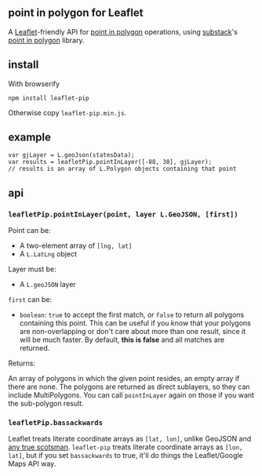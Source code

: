## point in polygon for Leaflet

A [Leaflet](http://leafletjs.com/)-friendly API for [point in polygon](http://en.wikipedia.org/wiki/Point_in_polygon)
operations, using [substack](https://github.com/substack)'s
[point in polygon](https://github.com/substack/point-in-polygon) library.

## install

With browserify

    npm install leaflet-pip

Otherwise copy `leaflet-pip.min.js`.

## example

```
var gjLayer = L.geoJson(statesData);
var results = leafletPip.pointInLayer([-88, 38], gjLayer);
// results is an array of L.Polygon objects containing that point
```

## api

### `leafletPip.pointInLayer(point, layer L.GeoJSON, [first])`

Point can be:

* A two-element array of `[lng, lat]`
* A `L.LatLng` object

Layer must be:

* A `L.geoJSON` layer

`first` can be:

* `boolean`: `true` to accept the first match, or `false` to return all
  polygons containing this point. This can be useful if you know that your
  polygons are non-overlapping or don't care about more than one result,
  since it will be much faster. By default, **this is false** and all matches
  are returned.

Returns:

An array of polygons in which the given point resides, an empty array if there
are none. The polygons are returned as direct sublayers, so they can include
MultiPolygons. You can call `pointInLayer` again on those if you want the
sub-polygon result.

### `leafletPip.bassackwards`

Leaflet treats literate coordinate arrays as `[lat, lon]`, unlike GeoJSON
and [any true scotsman](http://en.wikipedia.org/wiki/No_true_Scotsman). `leaflet-pip`
treats literate coordinate arrays as `[lon, lat]`, but if you set `bassackwards`
to true, it'll do things the Leaflet/Google Maps API way.
